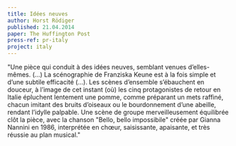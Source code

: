 ```yaml
---
title: Idées neuves
author: Horst Rödiger
published: 21.04.2014
paper: The Huffington Post
press-ref: pr-italy
project: italy
---
```


"Une pièce qui conduit à des idées neuves, semblant venues d’elles-mêmes. (…) La scénographie de Franziska Keune est à la fois simple et d’une subtile efficacité (…). Les scènes d’ensemble s’ébauchent en douceur, à l’image de cet instant (où) les cinq protagonistes de retour en Italie épluchent lentement une pomme, comme préparant un mets raffiné, chacun imitant des bruits d’oiseaux ou le bourdonnement d’une abeille, rendant l’idylle palpable. Une scène de groupe merveilleusement équilibrée clôt la pièce, avec la chanson "Bello, bello impossibile" créée par Gianna Nannini en 1986, interprétée en chœur, saisissante, apaisante, et très réussie au plan musical."


